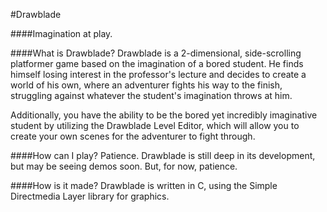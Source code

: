 #Drawblade

####Imagination at play.

####What is Drawblade?
Drawblade is a 2-dimensional, side-scrolling platformer game based on the imagination of a bored student. He finds himself losing interest in the professor's lecture and decides to create a world of his own, where an adventurer fights his way to the finish, struggling against whatever the student's imagination throws at him.

Additionally, you have the ability to be the bored yet incredibly imaginative student by utilizing the Drawblade Level Editor, which will allow you to create your own scenes for the adventurer to fight through.

####How can I play?
Patience. Drawblade is still deep in its development, but may be seeing demos soon. But, for now, patience.

####How is it made?
Drawblade is written in C, using the Simple Directmedia Layer library for graphics.
